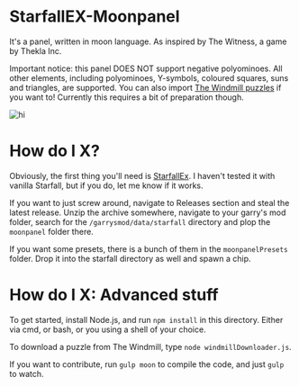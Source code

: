 # StarfallEX-Moonpanel
It's a panel, written in moon language. As inspired by The Witness, a game by Thekla Inc.

Important notice: this panel DOES NOT support negative polyominoes. All other elements, including polyominoes, Y-symbols, coloured squares, suns and triangles, are supported. You can also import [The Windmill puzzles](https://windmill.thefifthmatt.com) if you want to! Currently this requires a bit of preparation though.

![hi](https://media.discordapp.net/attachments/403032923508310017/591472190914822154/unknown.png?width=1087&height=678)

# How do I X?

Obviously, the first thing you'll need is [StarfallEx](https://github.com/thegrb93/StarfallEx). I haven't tested it with vanilla Starfall, but if you do, let me know if it works.

If you want to just screw around, navigate to Releases section and steal the latest release. Unzip the archive somewhere, navigate to your garry's mod folder, search for the `/garrysmod/data/starfall` directory and plop the `moonpanel` folder there.

If you want some presets, there is a bunch of them in the `moonpanelPresets` folder. Drop it into the starfall directory as well and spawn a chip.

# How do I X: Advanced stuff

To get started, install Node.js, and run `npm install` in this directory. Either via cmd, or bash, or you using a shell of your choice.

To download a puzzle from The Windmill, type `node windmillDownloader.js`.

If you want to contribute, run `gulp moon` to compile the code, and just `gulp` to watch.
